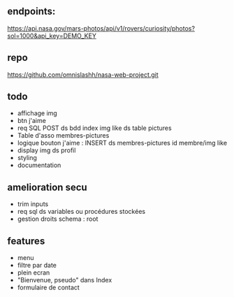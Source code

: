 ## endpoints:  
https://api.nasa.gov/mars-photos/api/v1/rovers/curiosity/photos?sol=1000&api_key=DEMO_KEY  

## repo
https://github.com/omnislashh/nasa-web-project.git

## todo
- affichage img
- btn j'aime
- req SQL POST ds bdd index img like ds table pictures
- Table d'asso membres-pictures
- logique bouton j'aime : INSERT ds membres-pictures id membre/img like
- display img ds profil
- styling
- documentation

## amelioration secu 
- trim inputs
- req sql ds variables ou procédures stockées
- gestion droits schema : root

## features 
- menu
- filtre par date
- plein ecran
- "Bienvenue, pseudo" dans Index
- formulaire de contact
